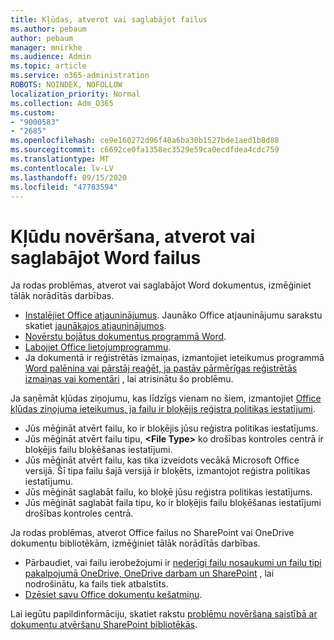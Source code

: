 ```yaml
---
title: Kļūdas, atverot vai saglabājot failus
ms.author: pebaum
author: pebaum
manager: mnirkhe
ms.audience: Admin
ms.topic: article
ms.service: o365-administration
ROBOTS: NOINDEX, NOFOLLOW
localization_priority: Normal
ms.collection: Adm_O365
ms.custom:
- "9000583"
- "2685"
ms.openlocfilehash: ce9e160272d96f40a6ba30b1527bde1aed1b8d88
ms.sourcegitcommit: c6692ce0fa1358ec3529e59ca0ecdfdea4cdc759
ms.translationtype: MT
ms.contentlocale: lv-LV
ms.lasthandoff: 09/15/2020
ms.locfileid: "47783594"
---
```

# <a name="resolve-errors-opening-or-saving-word-files"></a>Kļūdu novēršana, atverot vai saglabājot Word failus

Ja rodas problēmas, atverot vai saglabājot Word dokumentus, izmēģiniet tālāk norādītās darbības.

- [Instalējiet Office atjauninājumus](https://support.office.com/article/2ab296f3-7f03-43a2-8e50-46de917611c5). Jaunāko Office atjauninājumu sarakstu skatiet [jaunākajos atjauninājumos](https://docs.microsoft.com/officeupdates/office-updates-msi).
- [Novērstu bojātus dokumentus programmā Word](https://docs.microsoft.com/office/troubleshoot/word/damaged-documents-in-word).
- [Labojiet Office lietojumprogrammu](https://support.office.com/Article/Repair-an-Office-application-7821d4b6-7c1d-4205-aa0e-a6b40c5bb88b).
- Ja dokumentā ir reģistrētās izmaiņas, izmantojiet ieteikumus programmā [Word palēnina vai pārstāj reaģēt, ja pastāv pārmērīgas reģistrētās izmaiņas vai komentāri](https://docs.microsoft.com/office/troubleshoot/word/word-stops-responding) , lai atrisinātu šo problēmu.

Ja saņēmāt kļūdas ziņojumu, kas līdzīgs vienam no šiem, izmantojiet [Office kļūdas ziņojuma ieteikumus, ja failu ir bloķējis reģistra politikas iestatījumi](https://docs.microsoft.com/office/troubleshoot/settings/file-blocked-in-office).

- Jūs mēģināt atvērt failu, ko ir bloķējis jūsu reģistra politikas iestatījums.
- Jūs mēģināt atvērt failu tipu, **\<File Type\>** ko drošības kontroles centrā ir bloķējis failu bloķēšanas iestatījumi.
- Jūs mēģināt atvērt failu, kas tika izveidots vecākā Microsoft Office versijā. Šī tipa failu šajā versijā ir bloķēts, izmantojot reģistra politikas iestatījumu.
- Jūs mēģināt saglabāt failu, ko bloķē jūsu reģistra politikas iestatījums.
- Jūs mēģināt saglabāt faila tipu, ko ir bloķējis failu bloķēšanas iestatījumi drošības kontroles centrā.

Ja rodas problēmas, atverot Office failus no SharePoint vai OneDrive dokumentu bibliotēkām, izmēģiniet tālāk norādītās darbības.

- Pārbaudiet, vai failu ierobežojumi ir [nederīgi failu nosaukumi un failu tipi pakalpojumā OneDrive, OneDrive darbam un SharePoint](https://support.office.com/article/64883a5d-228e-48f5-b3d2-eb39e07630fa) , lai nodrošinātu, ka fails tiek atbalstīts. 
- [Dzēsiet savu Office dokumentu kešatmiņu](https://support.office.com/article/b1d3765e-d71b-4bb8-99ca-acd22c42995d
). 

Lai iegūtu papildinformāciju, skatiet rakstu [problēmu novēršana saistībā ar dokumentu atvēršanu SharePoint bibliotēkās](https://support.office.com/article/31329fa1-4ad0-47fc-95d8-bb0c5b12a536).